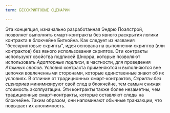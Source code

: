 ```yaml
---
term: БЕССКРИПТОВЫЕ СЦЕНАРИИ

---
```

Эта концепция, изначально разработанная Эндрю Поэлстрой, позволяет выполнять смарт-контракты без явного раскрытия логики контракта в блокчейне Биткойна. Как следует из названия "бесскриптовые скрипты", идея основана на выполнении скриптов (или контрактов) без явного использования скриптов. Эти контракты используют свойства подписей Шнорра, которые позволяют использовать *Адапторные подписи*, в частности, для проведения *Атомных свопов*. Условия контракта применяются и выполняются вне цепочки вовлеченными сторонами, которые единственные знают об их условиях. В отличие от традиционных смарт-контрактов, *Скрипты без сценариев* минимизируют свой след в блокчейне, тем самым снижая стоимость эксплуатации. Эти контракты также более незаметны, чем традиционные смарт-контракты, которые оставляют следы на блокчейне. Таким образом, они напоминают обычные транзакции, что повышает их анонимность.